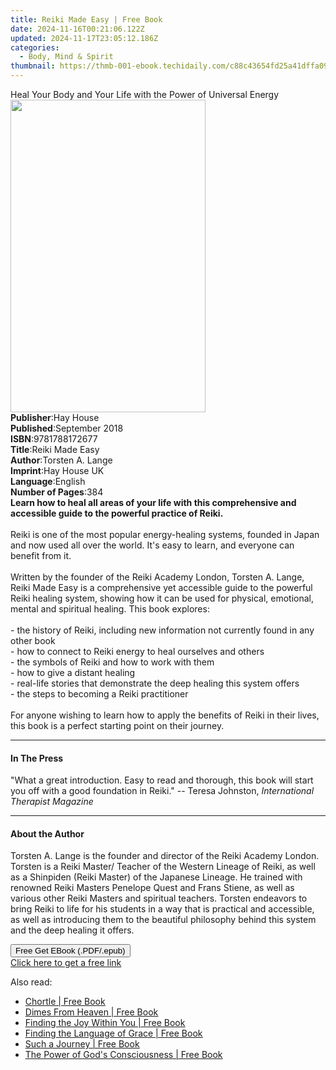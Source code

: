 ```yaml
---
title: Reiki Made Easy | Free Book
date: 2024-11-16T00:21:06.122Z
updated: 2024-11-17T23:05:12.186Z
categories:
  - Body, Mind & Spirit
thumbnail: https://thmb-001-ebook.techidaily.com/c88c43654fd25a41dffa0984a419e06b2e41c0dce78130c29c6886b3e8be411f.jpg
---
```

<main id="book-container">
  <div class="flex flex-col">
    <div class="book-brief flex-1 py-6 px-4 sm:p-6 md:py-10 md:px-8">
      <!-- brief-->
      <div class="book-brief-main">
        Heal Your Body and Your Life with the Power of Universal Energy
      </div>
    </div>
    <div
      class="book-meta-info flex-1 grid gap-4 col-start-1 col-end-3 row-start-1 sm:mb-6 sm:grid-cols-4 lg:gap-6 lg:col-start-2 lg:row-end-6 lg:row-span-6 lg:mb-0"
    >
      <div
        class="book-meta-info-left place-content-center mt-4 p-4 text-sm leading-6 col-start-2 col-span-2 dark:text-slate-400"
      >
        <img
          class="w-full h-500 object-cover rounded-lg sm:h-255 sm:col-span-2 lg:col-span-full"
          src="https://img-001-ebook.techidaily.com/da7a8f4ec4681d824b6313a7b46d81d0f8caf01c553030f0e4139ea4a305724f.jpg"
          alt=""
          width="312"
          height="500"
        />
      </div>
      <div
        class="book-meta-info-right mt-2 col-start-1 row-start-2 col-span-3 self-center"
      >
        <!-- meta data  -->
        <div class="flex flex-col px-4 md:px-8">
          <div class="flex-1">
            <strong>Publisher</strong>:<span class="px-2">Hay House</span>
          </div>
          <div class="flex-1">
            <strong>Published</strong>:<span class="px-2">September 2018</span>
          </div>
          <div class="flex-1">
            <strong>ISBN</strong>:<span class="px-2">9781788172677</span>
          </div>
          <div class="flex-1">
            <strong>Title</strong>:<span class="px-2">Reiki Made Easy</span>
          </div>
          <div class="flex-1">
            <strong>Author</strong>:<span class="px-2">Torsten A. Lange</span>
          </div>
          <div class="flex-1">
            <strong>Imprint</strong>:<span class="px-2">Hay House UK</span>
          </div>
          <div class="flex-1">
            <strong>Language</strong>:<span class="px-2">English</span>
          </div>
          <div class="flex-1">
            <strong>Number of Pages</strong>:<span class="px-2">384</span>
          </div>
        </div>
      </div>
    </div>
    <div class="book-description flex-1 py-6 px-4 sm:p-6 md:py-10 md:px-8">
      <div class="book-description-main">
        <div accordion-content="" id="description">
          <b
            >Learn how to heal all areas of your life with this comprehensive
            and accessible guide to the powerful practice of Reiki.<br /></b
          ><br />Reiki is one of the most popular energy-healing systems,
          founded in Japan and now used all over the world. It's easy to learn,
          and everyone can benefit from it. <br /><br />Written by the founder
          of the Reiki Academy London, Torsten A. Lange, Reiki Made Easy is a
          comprehensive yet accessible guide to the powerful Reiki healing
          system, showing how it can be used for physical, emotional, mental and
          spiritual healing. This book explores:<br /><br />- the history of
          Reiki, including new information not currently found in any other
          book<br />- how to connect to Reiki energy to heal ourselves and
          others<br />- the symbols of Reiki and how to work with them<br />-
          how to give a distant healing<br />- real-life stories that
          demonstrate the deep healing this system offers<br />- the steps to
          becoming a Reiki practitioner<br /><br />For anyone wishing to learn
          how to apply the benefits of Reiki in their lives, this book is a
          perfect starting point on their journey.
        </div>
        <div class="accordion-fader"></div>
      </div>
    </div>
    <div class="book-excerpts flex-1 py-6 px-4 sm:p-6 md:py-10 md:px-8">
      <!-- excerpts-->
      <div class="book-excerpts-main">
        <hr />
        <h4 class="placeholder placeholder-heading">
          <span>In The Press</span>
        </h4>
        <p>
          "What a great introduction. Easy to read and thorough, this book will
          start you off with a good foundation in Reiki."&nbsp;-- Teresa
          Johnston, <i>International Therapist Magazine</i>
        </p>
      </div>
    </div>
    <div class="book-about-author flex-1 py-6 px-4 sm:p-6 md:py-10 md:px-8">
      <!-- about author-->
      <div class="book-main-author-main">
        <hr />
        <h4 class="placeholder placeholder-heading">
          <span>About the Author</span>
        </h4>
        <p>
          Torsten A. Lange is the founder and director of the Reiki Academy
          London. Torsten is a Reiki Master/ Teacher of the Western Lineage of
          Reiki, as well as a Shinpiden (Reiki Master) of the Japanese Lineage.
          He trained with renowned Reiki Masters Penelope Quest and Frans
          Stiene, as well as various other Reiki Masters and spiritual teachers.
          Torsten endeavors to bring Reiki to life for his students in a way
          that is practical and accessible, as well as introducing them to the
          beautiful philosophy behind this system and the deep healing it
          offers.
        </p>
      </div>
    </div>
    <div class="book-free-get flex-1 py-6 px-4 sm:p-6 md:py-10 md:px-8">
      <button
        id="btn-free-get"
        class="bg-blue-500 hover:bg-blue-700 text-white font-bold py-2 px-4 rounded"
      >
        Free Get EBook (.PDF/.epub)
      </button>
      <div id="countdown-display" class="px-2 text-lg mt-2"></div>
      <a
        id="free-link"
        class="hidden bg-blue-500 hover:bg-blue-700 text-white font-bold py-2 px-4 rounded"
        href="https://www.ebooks.com/en-us/book/96261032/reiki-made-easy/torsten-a-lange/"
        target="_blank"
        >Click here to get a free link</a
      >
    </div>
    <script>
      let countdownTime = 0;
      let countdownInterval = null;
      document
        .getElementById('btn-free-get')
        .addEventListener('click', startCountdown);
      function startCountdown() {
        countdownTime = new Date().getTime() + 60000 * 3;
        countdownInterval = setInterval(updateCountdown, 1000);
        document.getElementById('btn-free-get').disabled = true;
        document
          .getElementById('btn-free-get')
          .classList.add('bg-gray-500', 'cursor-not-allowed');
      }
      function updateCountdown() {
        let currentTime = new Date().getTime();
        let timeLeft = countdownTime - currentTime;
        let secondsLeft = Math.floor(timeLeft / 1000);
        document.getElementById('countdown-display').innerHTML =
          `Remaining time: ${secondsLeft} seconds.`;
        if (secondsLeft <= 0) {
          clearInterval(countdownInterval);
          document.getElementById('btn-free-get').classList.add('hidden');
          document.getElementById('free-link').classList.remove('hidden');
          document.getElementById('countdown-display').innerHTML = '';
        }
      }
    </script>
  </div>
</main>

<ins class="adsbygoogle"
      style="display:block"
      data-ad-client="ca-pub-7571918770474297"
      data-ad-slot="8358498916"
      data-ad-format="auto"
      data-full-width-responsive="true"></ins>
    

<span class="atpl-alsoreadstyle">Also read:</span>
<div><ul>
<li><a href="https://novels-ebooks.techidaily.com/210668093-9781662454295-chortle/"><u>Chortle | Free Book</u></a></li>
<li><a href="https://novels-ebooks.techidaily.com/210667870-9798986491325-dimes-from-heaven/"><u>Dimes From Heaven | Free Book</u></a></li>
<li><a href="https://novels-ebooks.techidaily.com/210668034-9780876128015-finding-the-joy-within-you/"><u>Finding the Joy Within You | Free Book</u></a></li>
<li><a href="https://novels-ebooks.techidaily.com/210666719-9781399402699-finding-the-language-of-grace/"><u>Finding the Language of Grace | Free Book</u></a></li>
<li><a href="https://novels-ebooks.techidaily.com/210668095-9781662484346-such-a-journey/"><u>Such a Journey | Free Book</u></a></li>
<li><a href="https://novels-ebooks.techidaily.com/210668038-9798886168594-the-power-of-gods-consciousness/"><u>The Power of God's Consciousness | Free Book</u></a></li>
</ul></div>

